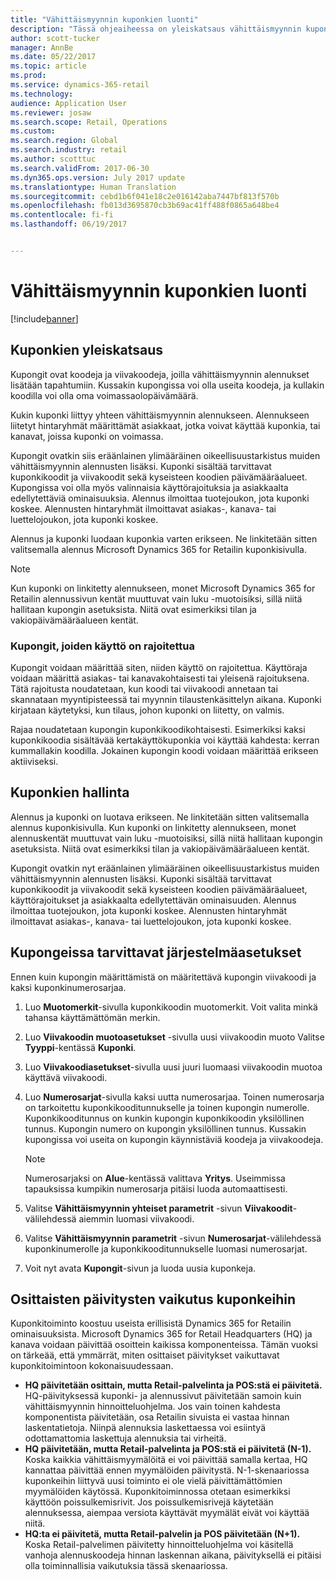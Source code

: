 ```yaml
---
title: "Vähittäismyynnin kuponkien luonti"
description: "Tässä ohjeaiheessa on yleiskatsaus vähittäismyynnin kupongeista ja kerrotaan niiden määrittämisestä."
author: scott-tucker
manager: AnnBe
ms.date: 05/22/2017
ms.topic: article
ms.prod: 
ms.service: dynamics-365-retail
ms.technology: 
audience: Application User
ms.reviewer: josaw
ms.search.scope: Retail, Operations
ms.custom: 
ms.search.region: Global
ms.search.industry: retail
ms.author: scotttuc
ms.search.validFrom: 2017-06-30
ms.dyn365.ops.version: July 2017 update
ms.translationtype: Human Translation
ms.sourcegitcommit: cebd1b6f041e18c2e016142aba7447bf813f570b
ms.openlocfilehash: fb013d3695870cb3b69ac41ff488f0865a648be4
ms.contentlocale: fi-fi
ms.lasthandoff: 06/19/2017


---
```


# <a name="create-coupons-for-retail-sales"></a>Vähittäismyynnin kuponkien luonti

[!include[banner](includes/banner.md)]


## <a name="overview-of-coupons"></a>Kuponkien yleiskatsaus

Kupongit ovat koodeja ja viivakoodeja, joilla vähittäismyynnin alennukset lisätään tapahtumiin. Kussakin kupongissa voi olla useita koodeja, ja kullakin koodilla voi olla oma voimassaolopäivämäärä. 

Kukin kuponki liittyy yhteen vähittäismyynnin alennukseen. Alennukseen liitetyt hintaryhmät määrittämät asiakkaat, jotka voivat käyttää kuponkia, tai kanavat, joissa kuponki on voimassa. 

Kupongit ovatkin siis eräänlainen ylimääräinen oikeellisuustarkistus muiden vähittäismyynnin alennusten lisäksi. Kuponki sisältää tarvittavat kuponkikoodit ja viivakoodit sekä kyseisteen koodien päivämääräalueet. Kupongissa voi olla myös valinnaisia käyttörajoituksia ja asiakkaalta edellytettäviä ominaisuuksia. Alennus ilmoittaa tuotejoukon, jota kuponki koskee. Alennusten hintaryhmät ilmoittavat asiakas-, kanava- tai luettelojoukon, jota kuponki koskee.

Alennus ja kuponki luodaan kuponkia varten erikseen. Ne linkitetään sitten valitsemalla alennus Microsoft Dynamics 365 for Retailin kuponkisivulla. 

> [!NOTE]
> Kun kuponki on linkitetty alennukseen, monet Microsoft Dynamics 365 for Retailin alennussivun kentät muuttuvat vain luku -muotoisiksi, sillä niitä hallitaan kupongin asetuksista. Niitä ovat esimerkiksi tilan ja vakiopäivämääräalueen kentät.

### <a name="limited-use-coupons"></a>Kupongit, joiden käyttö on rajoitettua

Kupongit voidaan määrittää siten, niiden käyttö on rajoitettua. Käyttöraja voidaan määrittä asiakas- tai kanavakohtaisesti tai yleisenä rajoituksena. Tätä rajoitusta noudatetaan, kun koodi tai viivakoodi annetaan tai skannataan myyntipisteessä tai myynnin tilaustenkäsittelyn aikana. Kuponki kirjataan käytetyksi, kun tilaus, johon kuponki on liitetty, on valmis.

Rajaa noudatetaan kupongin kuponkikoodikohtaisesti. Esimerkiksi kaksi kuponkikoodia sisältävää kertakäyttökuponkia voi käyttää kahdesta: kerran kummallakin koodilla. Jokainen kupongin koodi voidaan määrittää erikseen aktiiviseksi.

## <a name="managing-coupons"></a>Kuponkien hallinta

Alennus ja kuponki on luotava erikseen. Ne linkitetään sitten valitsemalla alennus kuponkisivulla. Kun kuponki on linkitetty alennukseen, monet alennuskentät muuttuvat vain luku -muotoisiksi, sillä niitä hallitaan kupongin asetuksista. Niitä ovat esimerkiksi tilan ja vakiopäivämääräalueen kentät.  

Kupongit ovatkin nyt eräänlainen ylimääräinen oikeellisuustarkistus muiden vähittäismyynnin alennusten lisäksi. Kuponki sisältää tarvittavat kuponkikoodit ja viivakoodit sekä kyseisteen koodien päivämääräalueet, käyttörajoitukset ja asiakkaalta edellytettävän ominaisuuden. Alennus ilmoittaa tuotejoukon, jota kuponki koskee. Alennusten hintaryhmät ilmoittavat asiakas-, kanava- tai luettelojoukon, jota kuponki koskee.

## <a name="system-setup-for-coupons"></a>Kupongeissa tarvittavat järjestelmäasetukset 

Ennen kuin kupongin määrittämistä on määritettävä kupongin viivakoodi ja kaksi kuponkinumerosarjaa. 

1.  Luo **Muotomerkit**-sivulla kuponkikoodin muotomerkit. Voit valita minkä tahansa käyttämättömän merkin.
2.  Luo **Viivakoodin muotoasetukset** -sivulla uusi viivakoodin muoto Valitse **Tyyppi**-kentässä **Kuponki**.
3.  Luo **Viivakoodiasetukset**-sivulla uusi juuri luomaasi viivakoodin muotoa käyttävä viivakoodi.
4.  Luo **Numerosarjat**-sivulla kaksi uutta numerosarjaa. Toinen numerosarja on tarkoitettu kuponkikooditunnukselle ja toinen kupongin numerolle. Kuponkikooditunnus on kunkin kupongin kuponkikoodin yksilöllinen tunnus. Kupongin numero on kupongin yksilöllinen tunnus. Kussakin kupongissa voi useita on kupongin käynnistäviä koodeja ja viivakoodeja.

    > [!NOTE]
    > Numerosarjaksi on **Alue**-kentässä valittava **Yritys**. Useimmissa tapauksissa kumpikin numerosarja pitäisi luoda automaattisesti.

5.  Valitse **Vähittäismyynnin yhteiset parametrit** -sivun **Viivakoodit**-välilehdessä aiemmin luomasi viivakoodi.
6.  Valitse **Vähittäismyynnin parametrit** -sivun **Numerosarjat**-välilehdessä kuponkinumerolle ja kuponkikooditunnukselle luomasi numerosarjat.
7.  Voit nyt avata **Kupongit**-sivun ja luoda uusia kuponkeja.

## <a name="the-effect-of-partial-updates-on-coupons"></a>Osittaisten päivitysten vaikutus kuponkeihin

Kuponkitoiminto koostuu useista erillisistä Dynamics 365 for Retailin ominaisuuksista. Microsoft Dynamics 365 for Retail Headquarters (HQ) ja kanava voidaan päivittää osoittein kaikissa komponenteissa. Tämän vuoksi on tärkeää, että ymmärrät, miten osittaiset päivitykset vaikuttavat kuponkitoimintoon kokonaisuudessaan.

- **HQ päivitetään osittain, mutta Retail-palvelinta ja POS:stä ei päivitetä.** HQ-päivityksessä kuponki- ja alennussivut päivitetään samoin kuin vähittäismyynnin hinnoitteluohjelma. Jos vain toinen kahdesta komponentista päivitetään, osa Retailin sivuista ei vastaa hinnan laskentatietoja. Niinpä alennuksia laskettaessa voi esiintyä odottamattomia laskettuja alennuksia tai virheitä.
- **HQ päivitetään, mutta Retail-palvelinta ja POS:stä ei päivitetä (N-1).** Koska kaikkia vähittäismyymälöitä ei voi päivittää samalla kertaa, HQ kannattaa päivittää ennen myymälöiden päivitystä. N-1-skenaariossa kuponkeihin liittyvä uusi toiminto ei ole vielä päivittämättömien myymälöiden käytössä. Kuponkitoiminnossa otetaan esimerkiksi käyttöön poissulkemisrivit. Jos poissulkemisrivejä käytetään alennuksessa, aiempaa versiota käyttävät myymälät eivät voi käyttää niitä.
- **HQ:ta ei päivitetä, mutta Retail-palvelin ja POS päivitetään (N+1).** Koska Retail-palvelimen päivitetty hinnoitteluohjelma voi käsitellä vanhoja alennuskoodeja hinnan laskennan aikana, päivityksellä ei pitäisi olla toiminnallisia vaikutuksia tässä skenaariossa.


